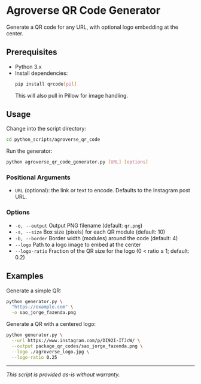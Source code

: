 # Agroverse QR Code Generator

Generate a QR code for any URL, with optional logo embedding at the center.

## Prerequisites

- Python 3.x
- Install dependencies:
  ```bash
  pip install qrcode[pil]
  ```
  This will also pull in Pillow for image handling.

## Usage

Change into the script directory:
```bash
cd python_scripts/agroverse_qr_code
```

Run the generator:
```bash
python agroverse_qr_code_generator.py [URL] [options]
```

### Positional Arguments
- `URL`  (optional): the link or text to encode. Defaults to the Instagram post URL.

### Options
- `-o, --output`    Output PNG filename (default: `qr.png`)
- `-s, --size`      Box size (pixels) for each QR module (default: 10)
- `-b, --border`    Border width (modules) around the code (default: 4)
- `--logo`          Path to a logo image to embed at the center
- `--logo-ratio`    Fraction of the QR size for the logo (0 < ratio ≤ 1; default: 0.2)

## Examples

Generate a simple QR:
```bash
python generator.py \
  "https://example.com" \
  -o sao_jorge_fazenda.png
```

Generate a QR with a centered logo:
```bash
python generator.py \
  --url https://www.instagram.com/p/DI92I-ITJcW/ \
  --output package_qr_codes/sao_jorge_fazenda.png \
  --logo ./agroverse_logo.jpg \
  --logo-ratio 0.25
```

---
_This script is provided as-is without warranty._